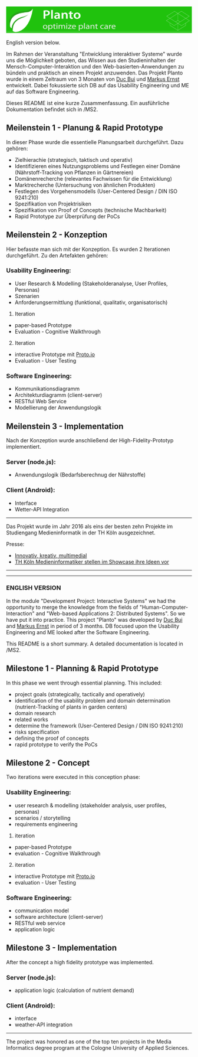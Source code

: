 ![](header.PNG)

English version below.

Im Rahmen der Veranstaltung "Entwicklung interaktiver Systeme" wurde uns die Möglichkeit geboten, das Wissen aus den Studieninhalten
der Mensch-Computer-Interaktion und den Web-basierten-Anwendungen zu bündeln und praktisch an einem Projekt anzuwenden. Das Projekt Planto wurde in einem Zeitraum von 3 Monaten von [Duc Bui](https://github.com/db2pro) und [Markus Ernst](https://github.com/markusernst)  entwickelt. Dabei fokussierte sich DB auf das Usability Engineering und ME auf das Software Engineering.

Dieses README ist eine kurze Zusammenfassung. Ein ausführliche Dokumentation befindet sich in /MS2. 


## Meilenstein 1 - Planung & Rapid Prototype

In dieser Phase wurde die essentielle Planungsarbeit durchgeführt. Dazu gehören:

- Zielhierachie (strategisch, taktisch und operativ)
- Identifizieren eines Nutzungsproblems und Festlegen einer Domäne (Nährstoff-Tracking von Pflanzen in Gärtnereien)
- Domänenrecherche (relevantes Fachwissen für die Entwicklung)
- Marktrecherche (Untersuchung von ähnlichen Produkten)
- Festlegen des Vorgehensmodells (User-Centered Design / DIN ISO 9241:210)
- Spezifikation von Projektrisiken
- Spezifikation von Proof of Concepts (technische Machbarkeit)
- Rapid Prototype zur Überprüfung der PoCs

## Meilenstein 2 - Konzeption

Hier befasste man sich mit der Konzeption. Es wurden 2 Iterationen durchgeführt. Zu den Artefakten gehören:

### Usability Engineering:
- User Research & Modelling (Stakeholderanalyse, User Profiles, Personas)
- Szenarien
- Anforderungsermittlung (funktional, qualitativ, organisatorisch)

1. Iteration
- paper-based Prototype 
- Evaluation - Cognitive Walkthrough

2. Iteration
- interactive Prototype mit [Proto.io](https://proto.io/) 
- Evaluation - User Testing

### Software Engineering:
- Kommunikationsdiagramm
- Architekturdiagramm (client-server)
- RESTful Web Service
- Modellierung der Anwendungslogik

## Meilenstein 3 - Implementation

Nach der Konzeption wurde anschließend der High-Fidelity-Prototyp implementiert.

### Server (node.js):
- Anwendungslogik (Bedarfsberechnug der Nährstoffe)

### Client (Android):
- Interface
- Wetter-API Integration

--------------

Das Projekt wurde im Jahr 2016 als eins der besten zehn Projekte im Studiengang Medieninformatik in der TH Köln ausgezeichnet. 

Presse:
- [Innovativ, kreativ, multimedial](https://www.th-koeln.de/hochschule/innovativ-kreativ-multimedial_39798.php) 
- [TH Köln Medieninformatiker stellen im Showcase ihre Ideen vor](http://www.rundschau-online.de/region/oberberg/gummersbach/th-koeln-medieninformatiker-stellen-im-showcase-ihre-ideen-vor-25241120) 


--------------
--------------


### ENGLISH VERSION

In the module "Development Project: Interactive Systems" we had the opportunity to merge the knowledge from the fields of 
"Human-Computer-Interaction" and "Web-based Applications 2: Distributed Systems". So we have put it into practice. This project "Planto" was developed by [Duc Bui](https://github.com/db2pro) and [Markus Ernst](https://github.com/markusernst) in period of 3 months. DB focused upon the Usability Engineering and ME looked after the Software Engineering.

This README is a short summary. A detailed documentation is located in /MS2. 


## Milestone 1 - Planning & Rapid Prototype

In this phase we went through essential planning. This included:

- project goals (strategically, tactically and operatively)
- identification of the usability problem and domain determination (nutrient-Tracking of plants in garden centers)
- domain research
- related works
- determine the framework (User-Centered Design / DIN ISO 9241:210)
- risks specification
- defining the proof of concepts
- rapid prototype to verify the PoCs

## Milestone 2 - Concept

Two iterations were executed in this conception phase:

### Usability Engineering:
- user research & modelling (stakeholder analysis, user profiles, personas)
- scenarios / storytelling
- requirements engineering

1. iteration
- paper-based Prototype 
- evaluation - Cognitive Walkthrough

2. iteration
- interactive Prototype mit [Proto.io](https://proto.io/) 
- evaluation - User Testing

### Software Engineering:
- communication model
- software architecture  (client-server)
- RESTful web service
- application logic

## Milestone 3 - Implementation

After the concept a high fidelity prototype was implemented.

### Server (node.js):
- application logic (calculation of nutrient demand)

### Client (Android):
- interface
- weather-API integration

--------------

The project was honored as one of the top ten projects in the Media Informatics degree program at the Cologne University of Applied Sciences.
